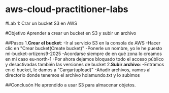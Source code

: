 # aws-cloud-practitioner-labs
#Lab 1: Crar un bucket S3 en AWS

#Objetivo
Aprender a crear un bucket en S3 y subir un archivo

##Pasos
1.**Crear el bucket**:
 -Ir al servicio S3 en la consola de AWS
 -Hacer clic en "Crear bucket(Create bucket)"
 -Ponerle un nombre, yo le he puesto mi-bucket-ortizens9-2025
 -Acordarse siempre de en qué zona lo creamos en mi caso eu-north-1
 -Por ahora dejamos bloquado todo el acceso público y desactivadas
  también las versiones de bucket
2.**Subir archivo**:
 -Entramos en el bucket, le damos a "Cargar(upload)"
 -Añadir archivos, vamos al directorio donde tenemos el archivo holamundo.txt y lo subimos

##Conclusón
He aprendido a usar S3 para almacenar objetos.
